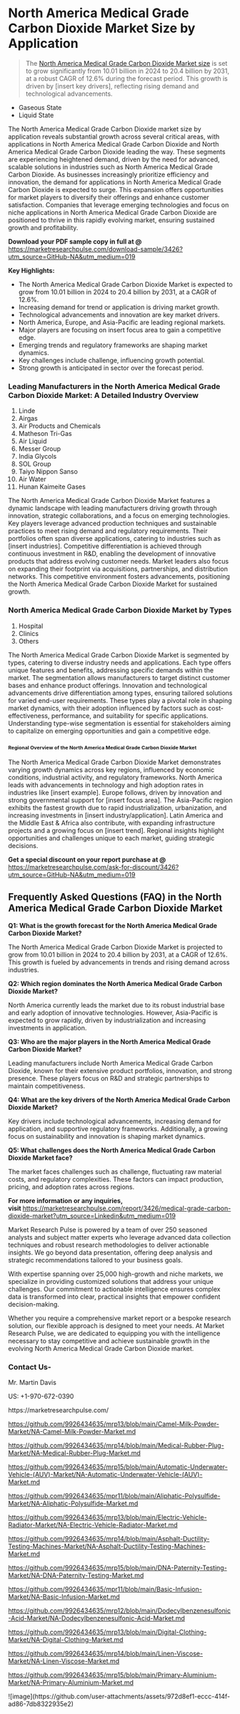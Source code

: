 <h1>North America Medical Grade Carbon Dioxide Market&nbsp;Size by Application</h1><blockquote><p>The <a href="https://marketresearchpulse.com/download-sample/3426?utm_source=GitHub-NA&amp;utm_medium=019">North America Medical Grade Carbon Dioxide Market size</a> is set to grow significantly from 10.01 billion in 2024 to 20.4 billion by 2031, at a robust CAGR of 12.6% during the forecast period. This growth is driven by [insert key drivers], reflecting rising demand and technological advancements.</p></blockquote><ul><li>Gaseous State <li> Liquid State</li></ul><p>The North America Medical Grade Carbon Dioxide market size by application reveals substantial growth across several critical areas, with applications in North America Medical Grade Carbon Dioxide and North America Medical Grade Carbon Dioxide leading the way. These segments are experiencing heightened demand, driven by the need for advanced, scalable solutions in industries such as North America Medical Grade Carbon Dioxide. As businesses increasingly prioritize efficiency and innovation, the demand for applications in North America Medical Grade Carbon Dioxide is expected to surge. This expansion offers opportunities for market players to diversify their offerings and enhance customer satisfaction. Companies that leverage emerging technologies and focus on niche applications in North America Medical Grade Carbon Dioxide are positioned to thrive in this rapidly evolving market, ensuring sustained growth and profitability.</p><p><strong>Download your PDF sample copy in full at @ </strong><a href="https://marketresearchpulse.com/download-sample/3426?utm_source=GitHub-NA&amp;utm_medium=019">https://marketresearchpulse.com/download-sample/3426?utm_source=GitHub-NA&amp;utm_medium=019</a></p><p><strong>Key Highlights: </strong></p><ul><li>The North America Medical Grade Carbon Dioxide Market is expected to grow from 10.01 billion in 2024 to 20.4 billion by 2031, at a CAGR of 12.6%.</li><li>Increasing demand for trend or application is driving market growth.</li><li>Technological advancements and innovation are key market drivers.</li><li>North America, Europe, and Asia-Pacific are leading regional markets.</li><li>Major players are focusing on insert focus area to gain a competitive edge.</li><li>Emerging trends and regulatory frameworks are shaping market dynamics.</li><li>Key challenges include challenge, influencing growth potential.</li><li>Strong growth is anticipated in sector over the forecast period.</li></ul><h3>Leading Manufacturers in the North America Medical Grade Carbon Dioxide Market: A Detailed Industry Overview</h3><ol><li>Linde</li><li>Airgas</li><li>Air Products and Chemicals</li><li>Matheson Tri-Gas</li><li>Air Liquid</li><li>Messer Group</li><li>India Glycols</li><li>SOL Group</li><li>Taiyo Nippon Sanso</li><li>Air Water</li><li>Hunan Kaimeite Gases</li></ol><div class="flex max-w-full flex-col flex-grow"><div class="min-h-8 text-message flex w-full flex-col items-end gap-2 whitespace-normal break-words [.text-message+&amp;]:mt-5" dir="auto" data-message-author-role="assistant" data-message-id="fd8432e4-4910-450d-b182-61b7bfb0a01f" data-message-model-slug="gpt-4o"><div class="flex w-full flex-col gap-1 empty:hidden first:pt-[3px]"><div class="markdown prose w-full break-words dark:prose-invert light"><p>The North America Medical Grade Carbon Dioxide Market features a dynamic landscape with leading manufacturers driving growth through innovation, strategic collaborations, and a focus on emerging technologies. Key players leverage advanced production techniques and sustainable practices to meet rising demand and regulatory requirements. Their portfolios often span diverse applications, catering to industries such as [insert industries]. Competitive differentiation is achieved through continuous investment in R&amp;D, enabling the development of innovative products that address evolving customer needs. Market leaders also focus on expanding their footprint via acquisitions, partnerships, and distribution networks. This competitive environment fosters advancements, positioning the North America Medical Grade Carbon Dioxide Market for sustained growth.</p></div></div></div></div><h3>North America Medical Grade Carbon Dioxide Market by Types</h3><ol><li>Hospital <li> Clinics <li> Others</li></ol><div class="flex max-w-full flex-col flex-grow"><div class="min-h-8 text-message flex w-full flex-col items-end gap-2 whitespace-normal break-words [.text-message+&amp;]:mt-5" dir="auto" data-message-author-role="assistant" data-message-id="084470be-0bb7-4664-bddf-5156b4f41249" data-message-model-slug="gpt-4o-mini"><div class="flex w-full flex-col gap-1 empty:hidden first:pt-[3px]"><div class="markdown prose w-full break-words dark:prose-invert light"><p>The North America Medical Grade Carbon Dioxide Market is segmented by types, catering to diverse industry needs and applications. Each type offers unique features and benefits, addressing specific demands within the market. The segmentation allows manufacturers to target distinct customer bases and enhance product offerings. Innovation and technological advancements drive differentiation among types, ensuring tailored solutions for varied end-user requirements. These types play a pivotal role in shaping market dynamics, with their adoption influenced by factors such as cost-effectiveness, performance, and suitability for specific applications. Understanding type-wise segmentation is essential for stakeholders aiming to capitalize on emerging opportunities and gain a competitive edge.</p></div></div></div></div><h3><span style="font-size: 11px;">Regional Overview of the North America Medical Grade Carbon Dioxide Market</span></h3><div class="flex max-w-full flex-col flex-grow"><div class="min-h-8 text-message flex w-full flex-col items-end gap-2 whitespace-normal break-words [.text-message+&amp;]:mt-5" dir="auto" data-message-author-role="assistant" data-message-id="e9038762-ce64-4e30-91c9-9bd413514231" data-message-model-slug="gpt-4o-mini"><div class="flex w-full flex-col gap-1 empty:hidden first:pt-[3px]"><div class="markdown prose w-full break-words dark:prose-invert light"><p>The North America Medical Grade Carbon Dioxide Market demonstrates varying growth dynamics across key regions, influenced by economic conditions, industrial activity, and regulatory frameworks. North America leads with advancements in technology and high adoption rates in industries like [insert example]. Europe follows, driven by innovation and strong governmental support for [insert focus area]. The Asia-Pacific region exhibits the fastest growth due to rapid industrialization, urbanization, and increasing investments in [insert industry/application]. Latin America and the Middle East &amp; Africa also contribute, with expanding infrastructure projects and a growing focus on [insert trend]. Regional insights highlight opportunities and challenges unique to each market, guiding strategic decisions.</p></div></div></div></div><p><strong>Get a special discount on your report purchase at @ </strong><a href="https://marketresearchpulse.com/ask-for-discount/3426?utm_source=GitHub-NA&amp;utm_medium=019">https://marketresearchpulse.com/ask-for-discount/3426?utm_source=GitHub-NA&amp;utm_medium=019</a></p><h2>Frequently Asked Questions (FAQ) in the North America Medical Grade Carbon Dioxide Market</h2><p><strong>Q1: What is the growth forecast for the North America Medical Grade Carbon Dioxide Market?</strong></p><p>The North America Medical Grade Carbon Dioxide Market is projected to grow from 10.01 billion in 2024 to 20.4 billion by 2031, at a CAGR of 12.6%. This growth is fueled by advancements in trends and rising demand across industries.</p><p><strong>Q2: Which region dominates the North America Medical Grade Carbon Dioxide Market?</strong></p><p>North America currently leads the market due to its robust industrial base and early adoption of innovative technologies. However, Asia-Pacific is expected to grow rapidly, driven by industrialization and increasing investments in application.</p><p><strong>Q3: Who are the major players in the North America Medical Grade Carbon Dioxide Market?</strong></p><p>Leading manufacturers include North America Medical Grade Carbon Dioxide, known for their extensive product portfolios, innovation, and strong presence. These players focus on R&amp;D and strategic partnerships to maintain competitiveness.</p><p><strong>Q4: What are the key drivers of the North America Medical Grade Carbon Dioxide Market?</strong></p><p>Key drivers include technological advancements, increasing demand for application, and supportive regulatory frameworks. Additionally, a growing focus on sustainability and innovation is shaping market dynamics.</p><p><strong>Q5: What challenges does the North America Medical Grade Carbon Dioxide Market face?</strong></p><p>The market faces challenges such as challenge, fluctuating raw material costs, and regulatory complexities. These factors can impact production, pricing, and adoption rates across regions.</p><p><strong>For more information or any inquiries, visit&nbsp;</strong><a href="https://marketresearchpulse.com/report/3426/medical-grade-carbon-dioxide-market?utm_source=Linkedin&utm_medium=019">https://marketresearchpulse.com/report/3426/medical-grade-carbon-dioxide-market?utm_source=Linkedin&utm_medium=019</a></p><p>Market Research Pulse is powered by a team of over 250 seasoned analysts and subject matter experts who leverage advanced data collection techniques and robust research methodologies to deliver actionable insights. We go beyond data presentation, offering deep analysis and strategic recommendations tailored to your business goals.</p><p>With expertise spanning over 25,000 high-growth and niche markets, we specialize in providing customized solutions that address your unique challenges. Our commitment to actionable intelligence ensures complex data is transformed into clear, practical insights that empower confident decision-making.</p><p>Whether you require a comprehensive market report or a bespoke research solution, our flexible approach is designed to meet your needs. At Market Research Pulse, we are dedicated to equipping you with the intelligence necessary to stay competitive and achieve sustainable growth in the evolving North America Medical Grade Carbon Dioxide market.</p><h3><strong>Contact Us-</strong></h3><p>Mr. Martin Davis</p><p>US: +1-970-672-0390</p><p>https://marketresearchpulse.com/</p><p><a href="https://github.com/9926434635/mrp13/blob/main/Camel-Milk-Powder-Market/NA-Camel-Milk-Powder-Market.md">https://github.com/9926434635/mrp13/blob/main/Camel-Milk-Powder-Market/NA-Camel-Milk-Powder-Market.md</a></p><p><a href="https://github.com/9926434635/mrp14/blob/main/Medical-Rubber-Plug-Market/NA-Medical-Rubber-Plug-Market.md">https://github.com/9926434635/mrp14/blob/main/Medical-Rubber-Plug-Market/NA-Medical-Rubber-Plug-Market.md</a></p><p><a href="https://github.com/9926434635/mrp15/blob/main/Automatic-Underwater-Vehicle-(AUV)-Market/NA-Automatic-Underwater-Vehicle-(AUV)-Market.md">https://github.com/9926434635/mrp15/blob/main/Automatic-Underwater-Vehicle-(AUV)-Market/NA-Automatic-Underwater-Vehicle-(AUV)-Market.md</a></p><p><a href="https://github.com/9926434635/mpr11/blob/main/Aliphatic-Polysulfide-Market/NA-Aliphatic-Polysulfide-Market.md">https://github.com/9926434635/mpr11/blob/main/Aliphatic-Polysulfide-Market/NA-Aliphatic-Polysulfide-Market.md</a></p><p><a href="https://github.com/9926434635/mrp13/blob/main/Electric-Vehicle-Radiator-Market/NA-Electric-Vehicle-Radiator-Market.md">https://github.com/9926434635/mrp13/blob/main/Electric-Vehicle-Radiator-Market/NA-Electric-Vehicle-Radiator-Market.md</a></p><p><a href="https://github.com/9926434635/mrp14/blob/main/Asphalt-Ductility-Testing-Machines-Market/NA-Asphalt-Ductility-Testing-Machines-Market.md">https://github.com/9926434635/mrp14/blob/main/Asphalt-Ductility-Testing-Machines-Market/NA-Asphalt-Ductility-Testing-Machines-Market.md</a></p><p><a href="https://github.com/9926434635/mrp15/blob/main/DNA-Paternity-Testing-Market/NA-DNA-Paternity-Testing-Market.md">https://github.com/9926434635/mrp15/blob/main/DNA-Paternity-Testing-Market/NA-DNA-Paternity-Testing-Market.md</a></p><p><a href="https://github.com/9926434635/mpr11/blob/main/Basic-Infusion-Market/NA-Basic-Infusion-Market.md">https://github.com/9926434635/mpr11/blob/main/Basic-Infusion-Market/NA-Basic-Infusion-Market.md</a></p><p><a href="https://github.com/9926434635/mrp12/blob/main/Dodecylbenzenesulfonic-Acid-Market/NA-Dodecylbenzenesulfonic-Acid-Market.md">https://github.com/9926434635/mrp12/blob/main/Dodecylbenzenesulfonic-Acid-Market/NA-Dodecylbenzenesulfonic-Acid-Market.md</a></p><p><a href="https://github.com/9926434635/mrp13/blob/main/Digital-Clothing-Market/NA-Digital-Clothing-Market.md">https://github.com/9926434635/mrp13/blob/main/Digital-Clothing-Market/NA-Digital-Clothing-Market.md</a></p><p><a href="https://github.com/9926434635/mrp14/blob/main/Linen-Viscose-Market/NA-Linen-Viscose-Market.md">https://github.com/9926434635/mrp14/blob/main/Linen-Viscose-Market/NA-Linen-Viscose-Market.md</a></p><p><a href="https://github.com/9926434635/mrp15/blob/main/Primary-Aluminium-Market/NA-Primary-Aluminium-Market.md">https://github.com/9926434635/mrp15/blob/main/Primary-Aluminium-Market/NA-Primary-Aluminium-Market.md</a></p>
![image](https://github.com/user-attachments/assets/972d8ef1-eccc-414f-ad86-7db8322935e2)
